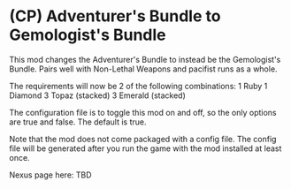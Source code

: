 # (CP) Adventurer's Bundle to Gemologist's Bundle
This mod changes the Adventurer's Bundle to instead be the Gemologist's Bundle. Pairs well with Non-Lethal Weapons and pacifist runs as a whole.

The requirements will now be 2 of the following combinations:
1 Ruby
1 Diamond
3 Topaz (stacked)
3 Emerald (stacked)

The configuration file is to toggle this mod on and off, so the only options are true and false. The default is true. 


Note that the mod does not come packaged with a config file. The config file will be generated after you run the game with the mod installed at least once. 

Nexus page here: TBD
